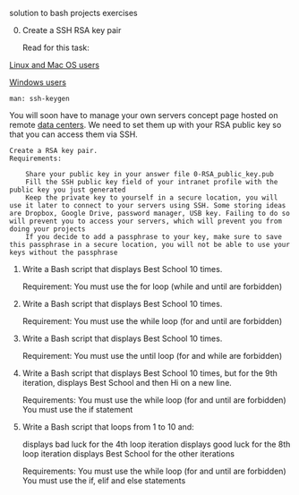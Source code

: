 solution to bash projects exercises

0. Create a SSH RSA key pair

	Read for this task:

[Linux and Mac OS users](https://askubuntu.com/questions/61557/how-do-i-set-up-ssh-authentication-keys)

[Windows users](https://docs.rackspace.com/support/how-to/generating-rsa-keys-with-ssh-puttygen/)

	man: ssh-keygen

You will soon have to manage your own servers concept page hosted on remote [data centers](https://www.youtube.com/watch?v=iuqXFC_qIvA&feature=youtu.be&t=46). We need to set them up with your RSA public key so that you can access them via SSH.

	Create a RSA key pair.
	Requirements:

		Share your public key in your answer file 0-RSA_public_key.pub
		Fill the SSH public key field of your intranet profile with the public key you just generated
		Keep the private key to yourself in a secure location, you will use it later to connect to your servers using SSH. Some storing ideas are Dropbox, Google Drive, password manager, USB key. Failing to do so will prevent you to access your servers, which will prevent you from doing your projects
		If you decide to add a passphrase to your key, make sure to save this passphrase in a secure location, you will not be able to use your keys without the passphrase


1. Write a Bash script that displays Best School 10 times.

	Requirement:
		You must use the for loop (while and until are forbidden)

2. Write a Bash script that displays Best School 10 times.

	Requirement:
		You must use the while loop (for and until are forbidden)

3. Write a Bash script that displays Best School 10 times.

	Requirement:
		You must use the until loop (for and while are forbidden)

4. Write a Bash script that displays Best School 10 times, but for the 9th iteration, displays Best School and then Hi on a new line.


	Requirements:
		You must use the while loop (for and until are forbidden)
		You must use the if statement

5. Write a Bash script that loops from 1 to 10 and:

	displays bad luck for the 4th loop iteration
	displays good luck for the 8th loop iteration
	displays Best School for the other iterations

	Requirements:
		You must use the while loop (for and until are forbidden)
		You must use the if, elif and else statements

 

